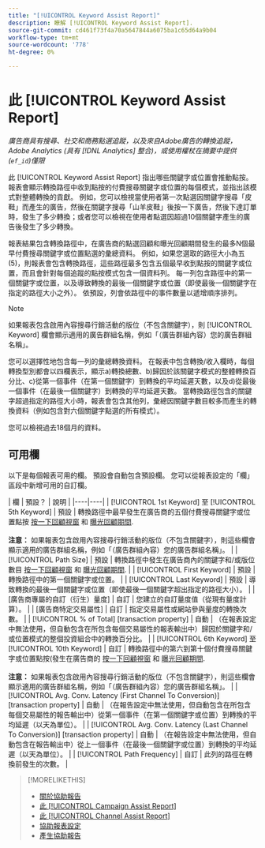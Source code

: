 ```yaml
---
title: "[!UICONTROL Keyword Assist Report]"
description: 瞭解 [!UICONTROL Keyword Assist Report].
source-git-commit: cd461f73f4a70a5647844a6075ba1c65d64a9b04
workflow-type: tm+mt
source-wordcount: '778'
ht-degree: 0%

---
```


# 此 [!UICONTROL Keyword Assist Report]

*廣告商具有搜尋、社交和商務點選追蹤，以及來自Adobe廣告的轉換追蹤，Adobe Analytics (具有 [!DNL Analytics] 整合)，或使用權杖在摘要中提供(`ef_id`)僅限*

此 [!UICONTROL Keyword Assist Report] 指出哪些關鍵字或位置會推動點按。 報表會顯示轉換路徑中收到點按的付費搜尋關鍵字或位置的每個模式，並指出該模式對整體轉換的貢獻。 例如，您可以檢視當使用者第一次點選因關鍵字搜尋「皮鞋」而產生的廣告，然後在關鍵字搜尋「山羊皮鞋」後按一下廣告，然後下達訂單時，發生了多少轉換；或者您可以檢視在使用者點選因超過10個關鍵字產生的廣告後發生了多少轉換。

報表結果包含轉換路徑中，在廣告商的點選回顧和曝光回顧期間發生的最多N個最早付費搜尋關鍵字或位置點選的彙總資料。 例如，如果您選取的路徑大小為五(5)，則報表會包含轉換路徑，這些路徑最多包含五個最早收到點按的關鍵字或位置，而且會針對每個追蹤的點按模式包含一個資料列。 每一列包含路徑中的第一個關鍵字或位置，以及導致轉換的最後一個關鍵字或位置（即使最後一個關鍵字在指定的路徑大小之外）。 依預設，列會依路徑中的事件數量以遞增順序排列。

>[!NOTE]
>
>如果報表包含啟用內容搜尋行銷活動的版位（不包含關鍵字），則 [!UICONTROL Keyword] 欄會顯示適用的廣告群組名稱，例如「（廣告群組內容）您的廣告群組名稱」。

您可以選擇性地包含每一列的彙總轉換資料。 在報表中包含轉換/收入欄時，每個轉換型別都會以四欄表示，顯示a)轉換總數、b)歸因於該關鍵字模式的整體轉換百分比、c)從第一個事件（在第一個關鍵字）到轉換的平均延遲天數，以及d)從最後一個事件（在最後一個關鍵字）到轉換的平均延遲天數。 當轉換路徑包含的關鍵字超過指定的路徑大小時，報表會包含其他列，彙總因關鍵字數目較多而產生的轉換資料（例如包含對六個關鍵字點選的所有模式）。

您可以檢視過去18個月的資料。

## 可用欄

以下是每個報表可用的欄。 預設會自動包含預設欄。 您可以從報表設定的「欄」區段中新增可用的自訂欄。

| 欄 | 預設？ | 說明 |
|----|----|
| [!UICONTROL 1st Keyword] 至 [!UICONTROL 5th Keyword] | 預設 | 轉換路徑中最早發生在廣告商的五個付費搜尋關鍵字或位置點按 [按一下回顧視窗](/help/search-social-commerce/glossary.md#c-d) 和 [曝光回顧期間](/help/search-social-commerce/glossary.md#i-j).<br><br><b>注意：</b> 如果報表包含啟用內容搜尋行銷活動的版位（不包含關鍵字），則這些欄會顯示適用的廣告群組名稱，例如「（廣告群組內容）您的廣告群組名稱」。 |
| [!UICONTROL Path Size] | 預設 | 轉換路徑中發生在廣告商內的關鍵字和/或版位數目 [按一下回顧視窗](/help/search-social-commerce/glossary.md#c-d) 和 [曝光回顧期間](/help/search-social-commerce/glossary.md#i-j). |
| [!UICONTROL First Keyword] | 預設 | 轉換路徑中的第一個關鍵字或位置。 |
| [!UICONTROL Last Keyword] | 預設 | 導致轉換的最後一個關鍵字或位置（即使最後一個關鍵字超出指定的路徑大小）。 |
| \[廣告商專屬的自訂（衍生）量度\] | 自訂 | 您建立的自訂量度值（從現有量度計算）。 |
| \[廣告商特定交易屬性\] | 自訂 | 指定交易屬性或網站參與量度的轉換次數。 |
| [!UICONTROL % of Total] \[transaction property\] | 自動 | （在報表設定中無法使用，但自動包含在所包含每個交易屬性的報表輸出中）歸因於關鍵字和/或位置模式的整個投資組合中的轉換百分比。 |
| [!UICONTROL 6th Keyword] 至 [!UICONTROL 10th Keyword] | 自訂 | 轉換路徑中的第六到第十個付費搜尋關鍵字或位置點按(發生在廣告商的 [按一下回顧視窗](/help/search-social-commerce/glossary.md#c-d) 和 [曝光回顧期間](/help/search-social-commerce/glossary.md#i-j).<br><br><b>注意：</b> 如果報表包含啟用內容搜尋行銷活動的版位（不包含關鍵字），則這些欄會顯示適用的廣告群組名稱，例如「（廣告群組內容）您的廣告群組名稱」。 |
| [!UICONTROL Avg. Conv. Latency (First Channel To Conversion)] \[transaction property\] | 自動 | （在報告設定中無法使用，但自動包含在所包含每個交易屬性的報告輸出中）從第一個事件（在第一個關鍵字或位置）到轉換的平均延遲（以天為單位）。 |
| [!UICONTROL Avg. Conv. Latency (Last Channel To Conversion)] \[transaction property\] | 自動 | （在報告設定中無法使用，但自動包含在報告輸出中）從上一個事件（在最後一個關鍵字或位置）到轉換的平均延遲（以天為單位）。 |
| [!UICONTROL Path Frequency] | 自訂 | 此列的路徑在轉換前發生的次數。 |

<table style="table-layout:auto">

>[!MORELIKETHIS]
>
>* [關於協助報告](assist-report-about.md)
>* [此 [!UICONTROL Campaign Assist Report]](campaign-assist-report.md)
>* [此 [!UICONTROL Channel Assist Report]](channel-assist-report.md)
>* [協助報表設定](assist-report-settings.md)
>* [產生協助報告](assist-report-generate.md)

